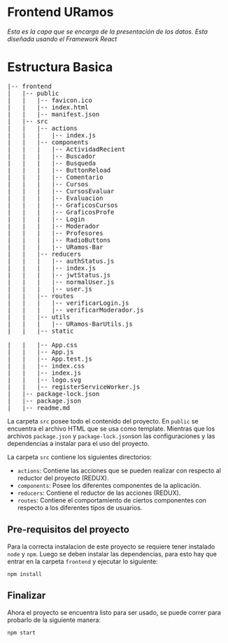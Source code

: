 # Frontend URamos
_Esta es la capa que se encarga de la presentación de los datos. Esta diseñada usando el Framework React_

# Estructura Basica
<pre>
|-- frontend
|   |-- public
|   |   |-- favicon.ico
|   |   |-- index.html
|   |   |-- manifest.json
|   |-- src
|   |   |-- actions
|   |   |   |-- index.js
|   |   |-- components
|   |   |   |-- ActividadRecient
|   |   |   |-- Buscador
|   |   |   |-- Busqueda
|   |   |   |-- ButtonReload
|   |   |   |-- Comentario
|   |   |   |-- Cursos
|   |   |   |-- CursosEvaluar
|   |   |   |-- Evaluacion
|   |   |   |-- GraficosCursos
|   |   |   |-- GraficosProfe
|   |   |   |-- Login
|   |   |   |-- Moderador
|   |   |   |-- Profesores
|   |   |   |-- RadioButtons
|   |   |   |-- URamos-Bar
|   |   |-- reducers
|   |   |   |-- authStatus.js
|   |   |   |-- index.js
|   |   |   |-- jwtStatus.js
|   |   |   |-- normalUser.js
|   |   |   |-- user.js
|   |   |-- routes
|   |   |   |-- verificarLogin.js
|   |   |   |-- verificarModerador.js
|   |   |-- utils
|   |   |   |-- URamos-BarUtils.js
|   |   |-- static

|   |   |-- App.css
|   |   |-- App.js
|   |   |-- App.test.js
|   |   |-- index.css
|   |   |-- index.js
|   |   |-- logo.svg
|   |   |-- registerServiceWorker.js
|   |-- package-lock.json
|   |-- package.json
|   |-- readme.md
</pre>

La carpeta  ```src``` posee todo el contenido del proyecto. En ```public``` se encuentra el archivo HTML que se usa como template. Mientras que los archivos ```package.json``` y ```package-lock.json```son las configuraciones y las dependencias a instalar para el uso del proyecto.

La carpeta  ```src``` contiene los siguientes directorios:
*  ```actions```: Contiene las acciones que se pueden realizar con respecto al reductor del proyecto (REDUX).
*  ```components```: Posee los diferentes componentes de la aplicación.
*  ```reducers```: Contiene el reductor de las acciones (REDUX).
*  ```routes```: Contiene el comportamiento de ciertos componentes con respecto a los diferentes tipos de usuarios.

## Pre-requisitos del proyecto
Para la correcta instalacion de este proyecto se requiere tener instalado ```node``` y ```npm```.
Luego se deben instalar las dependencias, para esto hay que entrar en la carpeta ```frontend``` y ejecutar lo siguiente:

``` npm install ```


## Finalizar
Ahora el proyecto se encuentra listo para ser usado, se puede correr para probarlo de la siguiente manera:

``` npm start ```







